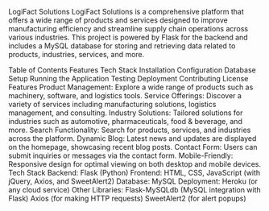 LogiFact Solutions
LogiFact Solutions is a comprehensive platform that offers a wide range of products and services designed to improve manufacturing efficiency and streamline supply chain operations across various industries. This project is powered by Flask for the backend and includes a MySQL database for storing and retrieving data related to products, industries, services, and more.

Table of Contents
Features
Tech Stack
Installation
Configuration
Database Setup
Running the Application
Testing
Deployment
Contributing
License
Features
Product Management: Explore a wide range of products such as machinery, software, and logistics tools.
Service Offerings: Discover a variety of services including manufacturing solutions, logistics management, and consulting.
Industry Solutions: Tailored solutions for industries such as automotive, pharmaceuticals, food & beverage, and more.
Search Functionality: Search for products, services, and industries across the platform.
Dynamic Blog: Latest news and updates are displayed on the homepage, showcasing recent blog posts.
Contact Form: Users can submit inquiries or messages via the contact form.
Mobile-Friendly: Responsive design for optimal viewing on both desktop and mobile devices.
Tech Stack
Backend: Flask (Python)
Frontend: HTML, CSS, JavaScript (with jQuery, Axios, and SweetAlert2)
Database: MySQL
Deployment: Heroku (or any cloud service)
Other Libraries:
Flask-MySQLdb (MySQL integration with Flask)
Axios (for making HTTP requests)
SweetAlert2 (for alert popups)
